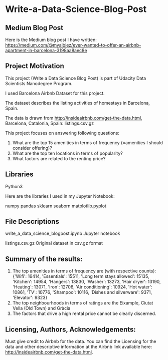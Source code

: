 # **Write-a-Data-Science-Blog-Post**

## **Medium Blog Post**

Here is the Medium blog post I have written: https://medium.com/@myalbiez/ever-wanted-to-offer-an-airbnb-apartment-in-barcelona-3198aa8aec8e

## **Project Motivation**

This project (Write a Data Science Blog Post) is part of Udacity Data Scientists Nanodegree Program.

I used Barcelona Airbnb Dataset for this project.

The dataset describes the listing activities of homestays in Barcelona, Spain.

The data is drawn from http://insideairbnb.com/get-the-data.html, Barcelona, Catalonia, Spain: listings.csv.gz


This project focuses on answering following questions: 

1. What are the top 15 amenities in terms of frequency (=amenities I should consider offering)?
2. What are the top ten locations in terms of popularity?
3. What factors are related to the renting price?


## **Libraries**
Python3

Here are the libraries I used in my Jupyter Notebook:

numpy
pandas
sklearn
seaborn
matplotlib.pyplot


## **File Descriptions**
write_a_data_science_blogpost.ipynb
Jupyter notebook

listings.csv.gz
Original dataset in csv.gz format

## **Summary of the results**:
1. The top amenities in terms of frequency are (with respective counts): 
{'Wifi': 16414, 'Essentials': 15511, 'Long term stays allowed': 15135, 'Kitchen': 14954, 'Hangers': 13830, 'Washer': 13273, 'Hair dryer': 13190, 'Heating': 13071, 'Iron': 12708, 'Air conditioning': 10924, 'Hot water': 10861, 'TV': 10776, 'Shampoo': 10116, 'Dishes and silverware': 9371, 'Elevator': 9323}
2. The top neighbourhoods in terms of ratings are the Eixample, Ciutat Vella (Old Town) and Gràcia
3. The factors that drive a high rental price cannot be clearly discerned.

## **Licensing, Authors, Acknowledgements**:
Must give credit to Airbnb for the data. You can find the Licensing for the data and other descriptive information at the Airbnb link available here: http://insideairbnb.com/get-the-data.html.
